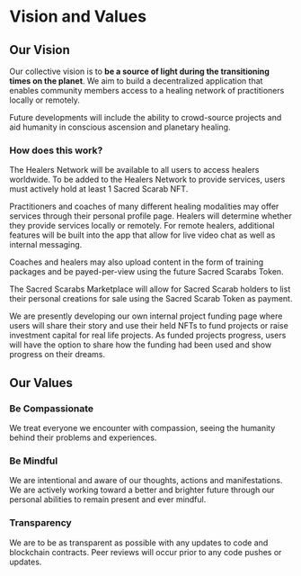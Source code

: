 # Vision and Values

## Our Vision

Our collective vision is to **be a source of light during the transitioning times on the planet**. We aim to build a decentralized application that enables community members access to a healing network of practitioners locally or remotely.

Future developments will include the ability to crowd-source projects and aid humanity in conscious ascension and planetary healing.

### How does this work?

The Healers Network will be available to all users to access healers worldwide. To be added to the Healers Network to provide services, users must actively hold at least 1 Sacred Scarab NFT.&#x20;

Practitioners and coaches of many different healing modalities may offer services through their personal profile page. Healers will determine whether they provide services locally or remotely. For remote healers, additional features will be built into the app that allow for live video chat as well as internal messaging.

Coaches and healers may also upload content in the form of training packages and be payed-per-view using the future Sacred Scarabs Token.

The Sacred Scarabs Marketplace will allow for Sacred Scarab holders to list their personal creations for sale using the Sacred Scarab Token as payment.

We are presently developing our own internal project funding page where users will share their story and use their held NFTs to fund projects or raise investment capital for real life projects. As funded projects progress, users will have the option to share how the funding had been used and show progress on their dreams.&#x20;

## Our Values

### Be Compassionate

We treat everyone we encounter with compassion, seeing the humanity behind their problems and experiences.

### Be Mindful

We are intentional and aware of our thoughts, actions and manifestations. We are actively working toward a better and brighter future through our personal abilities to remain present and ever mindful.

### Transparency

We are to be as transparent as possible with any updates to code and blockchain contracts. Peer reviews will occur prior to any code pushes or updates. &#x20;
